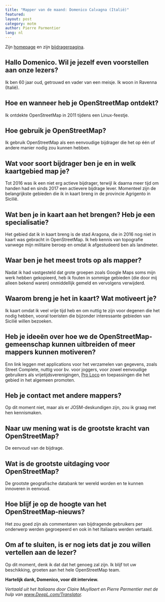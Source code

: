 ```yaml
---
title: "Mapper van de maand: Domenico Calvagna (Italië)"
featured:
layout: post
category: motm
author: Pierre Parmentier
lang: nl
---
```


Zijn [homepage](https://www.openstreetmap.org/user/domikdomik) en zijn [bijdragerpagina](https://hdyc.neis-one.org/?domikdomik).

## Hallo Domenico. Wil je jezelf even voorstellen aan onze lezers?

Ik ben 60 jaar oud, getrouwd en vader van een meisje. Ik woon in Ravenna (Italië).

## Hoe en wanneer heb je OpenStreetMap ontdekt?

Ik ontdekte OpenStreetMap in 2011 tijdens een Linux-feestje.

## Hoe gebruik je OpenStreetMap?

Ik gebruik OpenStreetMap als een eenvoudige bijdrager die het op één of andere manier nodig zou kunnen hebben.

## Wat voor soort bijdrager ben je en in welk kaartgebied map je?

Tot 2016 was ik een niet erg actieve bijdrager, terwijl ik daarna meer tijd om handen had en sinds 2017 een actievere bijdrage lever. Momenteel zijn de belangrijkste gebieden die ik in kaart breng in de provincie Agrigento in Sicilië.

## Wat ben je in kaart aan het brengen? Heb je een specialisatie?

Het gebied dat ik in kaart breng is de stad Aragona, die in 2016 nog niet in kaart was gebracht in OpenStreetMap. Ik heb kennis van topografie vanwege mijn militaire beroep en omdat ik afgestudeerd ben als landmeter.

## Waar ben je het meest trots op als mapper?

Nadat ik had vastgesteld dat grote groepen zoals Google Maps soms mijn werk hebben gekopieerd, heb ik fouten in sommige gebieden (die door mij alleen bekend waren) onmiddellijk gemeld en vervolgens verwijderd.

## Waarom breng je het in kaart? Wat motiveert je?

Ik kaart omdat ik veel vrije tijd heb en om nuttig te zijn voor degenen die het nodig hebben, vooral toeristen die bijzonder interessante gebieden van Sicilië willen bezoeken.

## Heb je ideeën over hoe we de OpenStreetMap-gemeenschap kunnen uitbreiden of meer mappers kunnen motiveren?

Enn link leggen met applications voor het verzamelen van gegevens, zoals Street Complete, nuttig voor bv. voor joggers, voor zowel eenvoudige gebruikers als vrijetijdsverenigingen, [Pro Loco](https://wikipedia.org/wiki/Pro_Loco) en toepassingen die het gebied in het algemeen promoten.

## Heb je contact met andere mappers?

Op dit moment niet, maar als er JOSM-deskundigen zijn, zou ik graag met hen kennismaken.

## Naar uw mening wat is de grootste kracht van OpenStreetMap?

De eenvoud van de bijdrage.

## Wat is de grootste uitdaging voor OpenStreetMap?

De grootste geografische databank ter wereld worden en te kunnen innoveren in eenvoud.

## Hoe blijf je op de hoogte van het OpenStreetMap-nieuws?

Het zou goed zijn als commentaren van bijdragende gebruikers per onderwerp werden gegroepeerd en ook in het Italiaans werden vertaald. 

## Om af te sluiten, is er nog iets dat je zou willen vertellen aan de lezer?

Op dit moment, denk ik dat dat het genoeg zal zijn. Ik blijf tot uw beschikking, groeten aan het hele OpenStreetMap team.

**Hartelijk dank, Domenico, voor dit interview.**

*Vertaald uit het Italiaans door Claire Muyllaert en Pierre Parmentier met de hulp van www.DeepL.com/Translator.*
